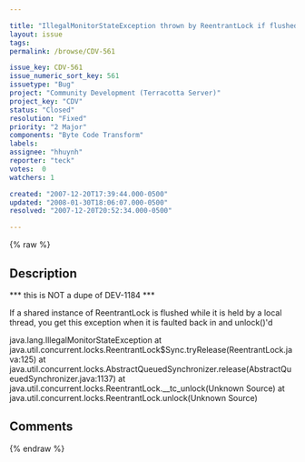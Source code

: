 ```yaml
---

title: "IllegalMonitorStateException thrown by ReentrantLock if flushed/faulted"
layout: issue
tags: 
permalink: /browse/CDV-561

issue_key: CDV-561
issue_numeric_sort_key: 561
issuetype: "Bug"
project: "Community Development (Terracotta Server)"
project_key: "CDV"
status: "Closed"
resolution: "Fixed"
priority: "2 Major"
components: "Byte Code Transform"
labels: 
assignee: "hhuynh"
reporter: "teck"
votes:  0
watchers: 1

created: "2007-12-20T17:39:44.000-0500"
updated: "2008-01-30T18:06:07.000-0500"
resolved: "2007-12-20T20:52:34.000-0500"

---
```




{% raw %}



## Description

<div markdown="1" class="description">

\*\*\* this is NOT a dupe of DEV-1184 \*\*\*

If a shared instance of ReentrantLock is flushed while it is held by a local thread, you get this exception when it is faulted back in and unlock()'d 

java.lang.IllegalMonitorStateException
       at java.util.concurrent.locks.ReentrantLock$Sync.tryRelease(ReentrantLock.java:125)
       at java.util.concurrent.locks.AbstractQueuedSynchronizer.release(AbstractQueuedSynchronizer.java:1137)
       at java.util.concurrent.locks.ReentrantLock.__tc_unlock(Unknown Source)
       at java.util.concurrent.locks.ReentrantLock.unlock(Unknown Source)

</div>

## Comments



{% endraw %}
